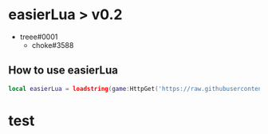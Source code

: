 # easierLua > v0.2
  - treee#0001
    - choke#3588

## How to use easierLua
```lua
local easierLua = loadstring(game:HttpGet('https://raw.githubusercontent.com/choke-dev/easierlua/main/EasierLua.lua'))()
```
# test

